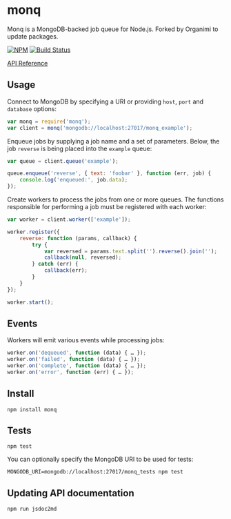 monq
====

Monq is a MongoDB-backed job queue for Node.js.
Forked by Organimi to update packages.

[![NPM](https://img.shields.io/npm/v/monq.svg?style=flat)](http://npm.im/monq)
[![Build Status](https://img.shields.io/travis/scttnlsn/monq.svg?style=flat)](https://travis-ci.org/scttnlsn/monq)

[API Reference](API.md)

Usage
-----

Connect to MongoDB by specifying a URI or providing `host`, `port` and `database` options:

```javascript
var monq = require('monq');
var client = monq('mongodb://localhost:27017/monq_example');
```

Enqueue jobs by supplying a job name and a set of parameters.  Below, the job `reverse` is being placed into the `example` queue:

```javascript
var queue = client.queue('example');

queue.enqueue('reverse', { text: 'foobar' }, function (err, job) {
    console.log('enqueued:', job.data);
});
```

Create workers to process the jobs from one or more queues.  The functions responsible for performing a job must be registered with each worker:

```javascript
var worker = client.worker(['example']);

worker.register({
    reverse: function (params, callback) {
        try {
            var reversed = params.text.split('').reverse().join('');
            callback(null, reversed);
        } catch (err) {
            callback(err);
        }
    }
});

worker.start();
```

Events
------

Workers will emit various events while processing jobs:

```javascript
worker.on('dequeued', function (data) { … });
worker.on('failed', function (data) { … });
worker.on('complete', function (data) { … });
worker.on('error', function (err) { … });
```

Install
-------

    npm install monq

Tests
-----

    npm test

You can optionally specify the MongoDB URI to be used for tests:

    MONGODB_URI=mongodb://localhost:27017/monq_tests npm test

Updating API documentation
--------------------------

`npm run jsdoc2md`
